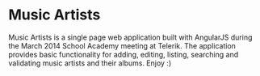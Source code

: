 # Music Artists

Music Artists is a single page web application built with AngularJS during the March 2014 School Academy meeting at Telerik. The application provides basic functionality for adding, editing, listing, searching and validating music artists and their albums. Enjoy :)
